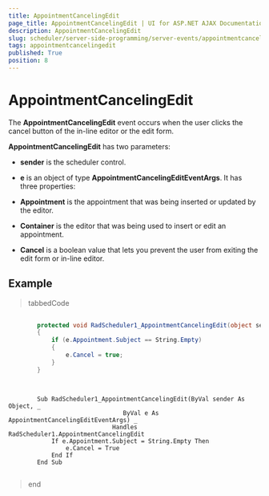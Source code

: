 ```yaml
---
title: AppointmentCancelingEdit
page_title: AppointmentCancelingEdit | UI for ASP.NET AJAX Documentation
description: AppointmentCancelingEdit
slug: scheduler/server-side-programming/server-events/appointmentcancelingedit
tags: appointmentcancelingedit
published: True
position: 8
---
```


# AppointmentCancelingEdit



The __AppointmentCancelingEdit__ event occurs when the user clicks the cancel button of the in-line editor or the edit form.

__AppointmentCancelingEdit__ has two parameters:

* __sender__ is the scheduler control.

* __e__ is an object of type __AppointmentCancelingEditEventArgs__. It has three properties:

* __Appointment__ is the appointment that was being inserted or updated by the editor.

* __Container__ is the editor that was being used to insert or edit an appointment.

* __Cancel__ is a boolean value that lets you prevent the user from exiting the edit form or in-line editor.

## Example



>tabbedCode

````C#
	
	    protected void RadScheduler1_AppointmentCancelingEdit(object sender, AppointmentCancelingEditEventArgs e)
	    {
	        if (e.Appointment.Subject == String.Empty)
	        {
	            e.Cancel = true;
	        }
	    } 
	
````



````VB.NET
	
	    Sub RadScheduler1_AppointmentCancelingEdit(ByVal sender As Object, _
	                            ByVal e As AppointmentCancelingEditEventArgs) _
	                         Handles RadScheduler1.AppointmentCancelingEdit
	        If e.Appointment.Subject = String.Empty Then
	            e.Cancel = True
	        End If
	    End Sub
	
````


>end
